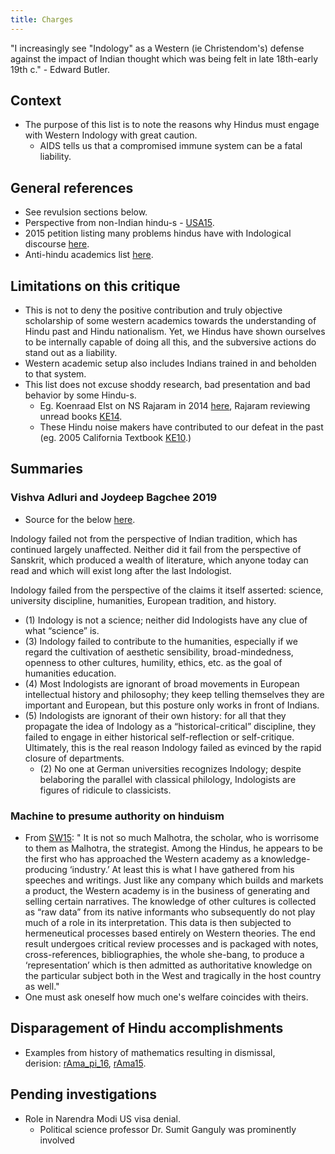 ```yaml
---
title: Charges
---
```

  
"I increasingly see "Indology" as a Western (ie Christendom's) defense against the impact of Indian thought which was being felt in late 18th-early 19th c." - Edward Butler.  

## Context

- The purpose of this list is to note the reasons why Hindus must engage with Western Indology with great caution.
    - AIDS tells us that a compromised immune system can be a fatal liability.

## General references
- See revulsion sections below.
- Perspective from non-Indian hindu-s - [USA15](http://www.vicharvimarsh.com/2015/07/23/why-rajiv-malhotra-matters-to-white-hindus-like-me/?utm_content=buffer2cc7e&utm_medium=social&utm_source=twitter.com&utm_campaign=buffer).
- 2015 petition listing many problems hindus have with Indological discourse [here](https://www.change.org/p/concerned-indians-statement-on-hypocrisy-and-indian-history).
- Anti-hindu academics list [here](https://docs.google.com/spreadsheets/d/1na04eHpJ69vLPiStx8nVvW_gJpPu1KJ3bzv--ahoyCY/edit#gid=0).

## Limitations on this critique

- This is not to deny the positive contribution and truly objective scholarship of some western academics towards the understanding of Hindu past and Hindu nationalism. Yet, we Hindus have shown ourselves to be internally capable of doing all this, and the subversive actions do stand out as a liability.
- Western academic setup also includes Indians trained in and beholden to that system.
- This list does not excuse shoddy research, bad presentation and bad behavior by some Hindu-s.
    - Eg. Koenraad Elst on NS Rajaram in 2014 [here](http://koenraadelst.blogspot.com/2014/02/what-have-i-done-2.html), Rajaram reviewing unread books [KE14](http://koenraadelst.blogspot.com/2014/04/rajaram-witzel-and-racism.html).
    - These Hindu noise makers have contributed to our defeat in the past (eg. 2005 California Textbook [KE10](http://koenraadelst.blogspot.com/2013/10/hindu-noise-makers.html).)

## Summaries
### Vishva Adluri and Joydeep Bagchee 2019
- Source for the below [here](https://www.academia.edu/39571145/Prolegomena_to_Any_Future_Mah%C4%81bh%C4%81rata_Studies).

Indology failed not from the perspective of Indian tradition, which has continued largely unaffected. Neither did it fail from the perspective of Sanskrit, which produced a wealth of literature, which anyone today can read and which will exist long after the last Indologist. 

Indology failed from the perspective of the claims
it itself asserted: science, university discipline, humanities, European tradition, and history. 

- (1) Indology is not a science; neither did Indologists have any clue of what “science” is.
- (3) Indology failed to contribute to the humanities, especially if we regard the cultivation of aesthetic sensibility, broad-mindedness, openness to other cultures, humility, ethics, etc. as the goal of humanities education.
- (4) Most Indologists are ignorant of broad movements in European intellectual history and  philosophy; they keep telling themselves they are important and European, but this posture only works in front of Indians.
- (5) Indologists are ignorant of their own history: for all that they propagate the idea of Indology as a “historical-critical” discipline, they failed to engage in either historical self-reflection or self-critique. Ultimately, this is the real reason Indology failed as evinced by the rapid closure of departments.
  - (2) No one at German universities recognizes Indology; despite belaboring the parallel with classical philology, Indologists are figures of ridicule to classicists.

### Machine to presume authority on hinduism
- From [SW15](http://swarajyamag.com/culture/much-ado-about-plagiarism-fox-vs-malhotra/): " It is not so much Malhotra, the scholar, who is worrisome to them as Malhotra, the strategist. Among the Hindus, he appears to be the first who has approached the Western academy as a knowledge-producing ‘industry.’ At least this is what I have gathered from his speeches and writings. Just like any company which builds and markets a product, the Western academy is in the business of generating and selling certain narratives. The knowledge of other cultures is collected as “raw data” from its native informants who subsequently do not play much of a role in its interpretation. This data is then subjected to hermeneutical processes based entirely on Western theories. The end result undergoes critical review processes and is packaged with notes, cross-references, bibliographies, the whole she-bang, to produce a ‘representation’ which is then admitted as authoritative knowledge on the particular subject both in the West and tragically in the host country as well."
- One must ask oneself how much one's welfare coincides with theirs.


## Disparagement of Hindu accomplishments
- Examples from history of mathematics resulting in dismissal, derision: [rAma\_pi\_16](https://www.youtube.com/watch?v=dam2rZos5Zo#t=74), [rAma15](https://www.youtube.com/watch?v=hh_h2R4mkbc).


## Pending investigations
- Role in Narendra Modi US visa denial.
    - Political science professor Dr. Sumit Ganguly was prominently involved